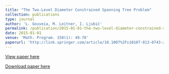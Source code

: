 ```yaml
---
title: "The Two-Level Diameter Constrained Spanning Tree Problem"
collection: publications
type: journal
author: 'L. Gouveia, M. Leitner, I. Ljubić'
permalink: /publication/2015-01-01-the-two-level-diameter-constrained-spanning-tree-problem
date: 2015-01-01
venue: 'Math. Program. 150(1): 49-78'
paperurl: 'http://link.springer.com/article/10.1007%2Fs10107-013-0743-z'
---
```

[View paper here](http://link.springer.com/article/10.1007%2Fs10107-013-0743-z)

[Download paper here](https://www.ads.tuwien.ac.at/publications/bib/pdf/leitner-12f.pdf)
